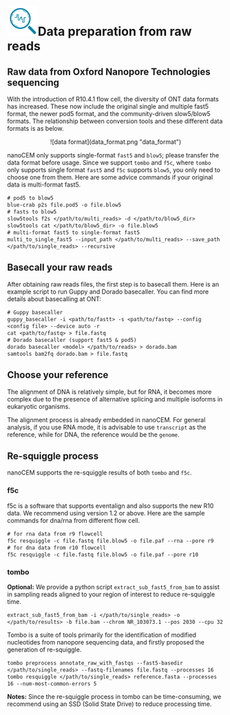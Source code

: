 # ![logo](logo_tiny.png "nanoCEM")Data preparation from raw reads

## Raw data from Oxford Nanopore Technologies sequencing

With the introduction of R10.4.1 flow cell, the diversity of ONT data formats has increased. 
These now include the original single and multiple fast5 format, the newer pod5 format,
and the community-driven slow5/blow5 formats. The relationship between conversion tools 
and these different data formats is as below.

 <center>![data format](data_format.png "data_format") </center>

nanoCEM only supports single-format `fast5` and `blow5`; please transfer the data format before usage.
Since we support `tombo` and `f5c`, where `tombo` only supports single format `fast5` and `f5c` supports `blow5`,
you only need to choose one from them.
Here are some advice commands if your original data is multi-format fast5.

    # pod5 to blow5
    blue-crab p2s file.pod5 -o file.blow5
    # fasts to blow5
    slow5tools f2s </path/to/multi_reads> -d </path/to/blow5_dir>
    slow5tools cat </path/to/blow5_dir> -o file.blow5
    # multi-format fast5 to single-format fast5
    multi_to_single_fast5 --input_path </path/to/multi_reads> --save_path </path/to/single_reads> --recursive

## Basecall your raw reads
After obtaining raw reads files, the first step is to basecall them.
Here is an example script to run Guppy and Dorado basecaller. You can find more details about basecalling at ONT:

    # Guppy basecaller
    guppy_basecaller -i <path/to/fastt> -s <path/to/fastq> --config <config file> --device auto -r
    cat <path/to/fastq> > file.fastq
    # Dorado basecaller (support fast5 & pod5)
    dorado basecaller <model> </path/to/reads> > dorado.bam
    samtools bam2fq dorado.bam > file.fastq

## Choose your reference
The alignment of DNA is relatively simple, but for RNA, it becomes more complex due to the presence of 
alternative splicing and multiple isoforms in eukaryotic organisms. 

The alignment process is already embedded in nanoCEM. For general analysis, if you use RNA mode,
it is advisable to use `transcript` as the reference, while for DNA, the reference would be the `genome`.

## Re-squiggle process
nanoCEM supports the re-squiggle results of both `tombo` and `f5c`.
### f5c
f5c is a software that supports eventalign and also supports the new R10 data. 
We recommend using version 1.2 or above. Here are the sample commands for dna/rna from different flow cell.

    # for rna data from r9 flowcell
    f5c resquiggle -c file.fastq file.blow5 -o file.paf --rna --pore r9
    # for dna data from r10 flowcell
    f5c resquiggle -c file.fastq file.blow5 -o file.paf --pore r10

### tombo

**Optional:**
We provide a python script `extract_sub_fast5_from_bam` to assist in sampling reads aligned to your region of interest to reduce re-squiggle time.

    extract_sub_fast5_from_bam -i </path/to/single_reads> -o </path/to/results> -b file.bam --chrom NR_103073.1 --pos 2030 --cpu 32

Tombo is a suite of tools primarily for the identification of modified nucleotides from nanopore sequencing data, and firstly proposed
the generation of re-squiggle.

    tombo preprocess annotate_raw_with_fastqs --fast5-basedir  </path/to/single_reads> --fastq-filenames file.fastq --processes 16 
    tombo resquiggle </path/to/single_reads> reference.fasta --processes 16 --num-most-common-errors 5

**Notes:**  Since the re-squiggle process in tombo can be time-consuming, we recommend using an SSD (Solid State Drive) 
to reduce processing time. 